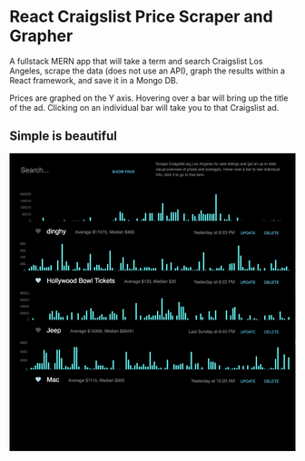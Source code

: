 # React Craigslist Price Scraper and Grapher

A fullstack MERN app that will take a term and search Craigslist Los Angeles, scrape the data (does not use an API), graph the results within a React framework, and save it in a Mongo DB.

Prices are graphed on the Y axis. Hovering over a bar will bring up the title of the ad. Clicking on an individual bar will take you to that Craigslist ad.

## Simple is beautiful

![react graphs](/public/readme-images/scraper-03.jpeg)
